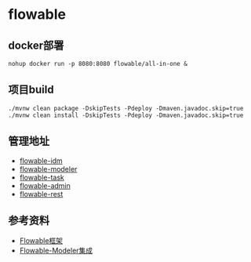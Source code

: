 # flowable

## docker部署

```deployment
nohup docker run -p 8080:8080 flowable/all-in-one &
```

## 项目build

```build
./mvnw clean package -DskipTests -Pdeploy -Dmaven.javadoc.skip=true
./mvnw clean install -DskipTests -Pdeploy -Dmaven.javadoc.skip=true
```

## 管理地址

- [flowable-idm](http://192.168.186.23:8080/flowable-idm)
- [flowable-modeler](http://192.168.186.23:8080/flowable-modeler)
- [flowable-task](http://192.168.186.23:8080/flowable-task)
- [flowable-admin](http://192.168.186.23:8080/flowable-admin)
- [flowable-rest](http://192.168.186.23:8080/flowable-rest/docs)

## 参考资料

- [Flowable框架](https://www.jianshu.com/p/63bf76bda4ec)
- [Flowable-Modeler集成](https://blog.csdn.net/houyj1986/article/details/86027301)
